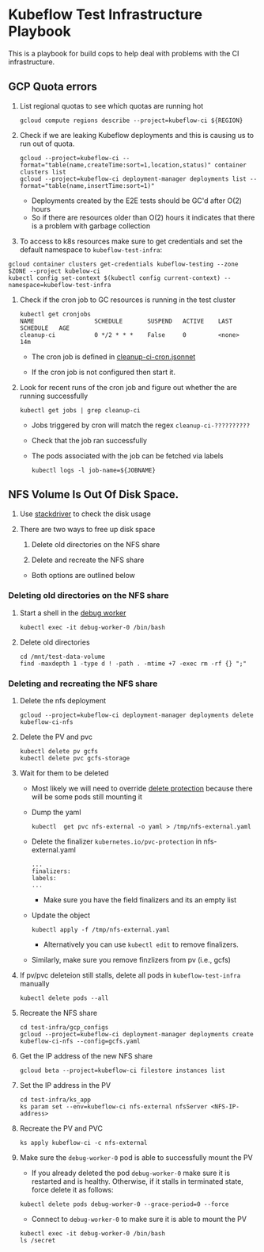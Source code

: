 # Kubeflow Test Infrastructure Playbook

This is a playbook for build cops to help deal with problems with the CI infrastructure.


## GCP Quota errors

1. List regional quotas to see which quotas are running hot

   ```
   gcloud compute regions describe --project=kubeflow-ci ${REGION}
   ```

1. Check if we are leaking Kubeflow deployments and this is causing us to run out of quota.

   ```
   gcloud --project=kubeflow-ci --format="table(name,createTime:sort=1,location,status)" container clusters list
   gcloud --project=kubeflow-ci deployment-manager deployments list --format="table(name,insertTime:sort=1)" 
   ```

   * Deployments created by the E2E tests should be GC'd after O(2) hours
   * So if there are resources older than O(2) hours it indicates that there is a problem with
     garbage collection

1. To access to k8s resources make sure to get credentials and set the default namespace to `kubeflow-test-infra`:

```
gcloud container clusters get-credentials kubeflow-testing --zone $ZONE --project kubelow-ci
kubectl config set-context $(kubectl config current-context) --namespace=kubeflow-test-infra
```

1. Check if the cron job to GC resources is running in the test cluster

   ```
   kubectl get cronjobs
   NAME                 SCHEDULE       SUSPEND   ACTIVE    LAST SCHEDULE   AGE	
   cleanup-ci           0 */2 * * *    False     0         <none>          14m
   ```

   * The cron job is defined in [cleanup-ci-cron.jsonnet](https://github.com/kubeflow/testing/blob/master/test-infra/ks_app/components/cleanup-ci-cron.jsonnet)

   * If the cron job is not configured then start it.


1. Look for recent runs of the cron job and figure out whether the are running successfully

   ```
   kubectl get jobs | grep cleanup-ci
   ```

   * Jobs triggered by cron will match the regex `cleanup-ci-??????????`

   * Check that the job ran successfully

   * The pods associated with the job can be fetched via labels

     ```
     kubectl logs -l job-name=${JOBNAME}
     ```

## NFS Volume Is Out Of Disk Space.

1. Use [stackdriver](https://cloud.google.com/filestore/docs/monitoring-instances)
   to check the disk usage

1. There are two ways to free up disk space

   1. Delete old directories on the NFS share

   1. Delete and recreate the NFS share

   * Both options are outlined below

### Deleting old directories on the NFS share

1. Start a shell in the [debug worker](https://github.com/kubeflow/testing/blob/master/test-infra/ks_app/components/debug-worker.jsonnet)

   ```
   kubectl exec -it debug-worker-0 /bin/bash
   ```

1. Delete old directories

   ```
   cd /mnt/test-data-volume
   find -maxdepth 1 -type d ! -path . -mtime +7 -exec rm -rf {} ";"
   ```

### Deleting and recreating the NFS share

1. Delete the nfs deployment

   ```
   gcloud --project=kubeflow-ci deployment-manager deployments delete kubeflow-ci-nfs
   ```

1. Delete the PV and pvc

   ```
   kubectl delete pv gcfs
   kubectl delete pvc gcfs-storage 
   ```

1. Wait for them to be deleted

   * Most likely we will need to override [delete protection](https://kubernetes.io/docs/concepts/storage/persistent-volumes/#storage-object-in-use-protection) because there will be some pods still mounting it


   * Dump the yaml
    
     ```
     kubectl  get pvc nfs-external -o yaml > /tmp/nfs-external.yaml
     ```

   * Delete the finalizer `kubernetes.io/pvc-protection` in nfs-external.yaml

     ```
     ...
     finalizers:
     labels:
     ...
     ```

     * Make sure you have the field finalizers and its an empty list

   * Update the object

     ```
     kubectl apply -f /tmp/nfs-external.yaml
     ```
     * Alternatively you can use `kubectl edit` to remove finalizers.	
   
   * Similarly, make sure you remove finzlizers from pv (i.e.,  gcfs)

1. If pv/pvc deleteion still stalls, delete all pods in `kubeflow-test-infra`  manually
   
 	```
	kubectl delete pods --all
  	```


1. Recreate the NFS share

   ```
   cd test-infra/gcp_configs
   gcloud --project=kubeflow-ci deployment-manager deployments create kubeflow-ci-nfs --config=gcfs.yaml
   ```

1. Get the IP address of the new NFS share

   ```
   gcloud beta --project=kubeflow-ci filestore instances list
   ```

1. Set the IP address in the PV

   ```
   cd test-infra/ks_app
   ks param set --env=kubeflow-ci nfs-external nfsServer <NFS-IP-address>
   ```

1. Recreate the PV and PVC

   ```
   ks apply kubeflow-ci -c nfs-external
   ```

1. Make sure the `debug-worker-0` pod is able to successfully mount the PV
	
	* If you already deleted the pod `debug-worker-0` make sure it is restarted and is healthy. Otherwise, if it stalls in terminated state, force delete it as follows:

	```
	kubectl delete pods debug-worker-0 --grace-period=0 --force
	```
	
	* Connect to `debug-worker-0` to make sure it is able to mount the PV

	```
	kubectl exec -it debug-worker-0 /bin/bash
	ls /secret
	```
